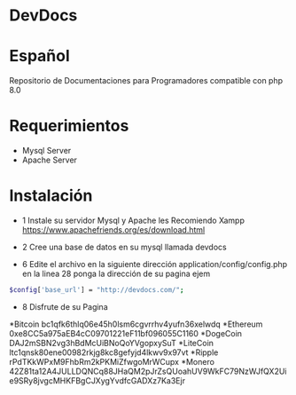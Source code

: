 # DevDocs
# Español
Repositorio de Documentaciones para Programadores compatible con php 8.0
# Requerimientos
* Mysql Server
* Apache Server 
# Instalación
* 1 Instale su servidor Mysql y Apache les Recomiendo Xampp https://www.apachefriends.org/es/download.html
* 2 Cree una base de datos en su mysql llamada devdocs

* 6 Edite el archivo en la siguiente dirección application/config/config.php en la linea 28 ponga la dirección de su pagina ejem 
```bash
$config['base_url'] = "http://devdocs.com/";
```

* 8 Disfrute de su Pagina

*Bitcoin
bc1qfk6thlq06e45h0lsm6cgvrrhv4yufn36xelwdq
*Ethereum
0xe8CC5a975aEB4cC09701221eF11bf096055C1160
*DogeCoin
DAJ2mSBN2vg3hBdMcUiBNoQoYVgopxySuT
*LiteCoin
ltc1qnsk80ene00982rkjg8kc8gefyjd4lkwv9x97vt
*Ripple
rPdTKkWPxM9FhbRm2kPKMiZfwgoMrWCupx
*Monero
42Z81ta12A4JULLDQNCq88JHaQM2pJrZsQUoahUV9WkFC79NzWJfQX2Uie9SRy8jvgcMHKFBgCJXygYvdfcGADXz7Ka3Ejr
